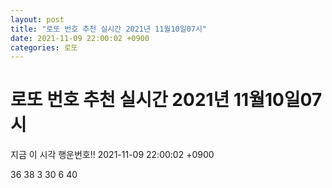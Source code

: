 ```yaml
---
layout: post
title: "로또 번호 추천 실시간 2021년 11월10일07시"
date: 2021-11-09 22:00:02 +0900
categories: 로또
---
```


# 로또 번호 추천 실시간 2021년 11월10일07시

지금 이 시각 행운번호!! 2021-11-09 22:00:02 +0900

 36  38  3  30  6  40 

